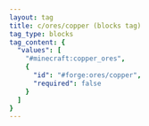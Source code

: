 ```yaml
---
layout: tag
title: c/ores/copper (blocks tag)
tag_type: blocks
tag_content: {
  "values": [
    "#minecraft:copper_ores",
    {
      "id": "#forge:ores/copper",
      "required": false
    }
  ]
}
---
```


